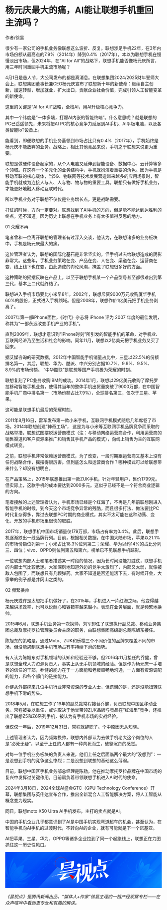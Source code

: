 # 杨元庆最大的痛，AI能让联想手机重回主流吗？

作者/徐昙

很少有一家公司的手机业务像联想这么波折、反复。联想涉足手机22年，在3年内市场份额从最高点的7.9%（2014年）降到0.4%（2017年），本以为联想手机在慢慢淡出市场，但2024年，在“AI
for All”的战略下，联想手机能否像杨元庆所言，用三年时间重回手机主流市场呢？

4月1日是愚人节，大公司发布的都是真消息。在联想集团2024/2025财年誓师大会上，联想集团董事长兼CEO杨元庆宣布了联想新十年的新使命：继续自主创新，加速转型，增加就业，扩大出口，贡献企业社会价值，完成引领人工智能变革的新使命。

这里的关键是“AI for All”战略，全栈AI，用AI升级核心竞争力。

其中一个纬度是“一体多端，打爆AI内嵌的智能终端”。什么意思呢？就是联想的PC已遥遥领先，未来将把AI
PC的核心竞争力延展到AI手机、AI平板电脑，以及各类智能IoT设备上。

能看到，即便联想的手机业务萎顿到市场占比只有0.4%（2017年），手机始终是杨元庆不能放弃的业务。战略上，相比其他竞品来说，手机之于联想来说更为重要。

联想是做硬件设备起家的，从个人电脑又延伸到智能设备、数据中心、云计算等多个领域。在这样一个多元化的业务结构中，手机就扮演着重要的角色。因为手机是移动互联的核心载体，当5G、物联网等技术发展营造越来越多的应用场景时，智能手机就成为连接人与人、人与物、物与物的重要工具。联想只有做好手机业务，才能更好地融入移动互联时代。

所以手机业务对于联想不仅仅是业务增长点，更是战略需要。

打仗的时候，方向一定要对。联想找到了AI手机的方向，但是能不能达到达胜利的终点，还不知道。因为历史上联想在手机业务上有太多值得反思的地方。

01 荣耀不再

笔者曾和一位离开联想的管理者有过深入交谈，他认为，在联想诸多的业务板块中，手机是杨元庆最大的痛。

这位管理者认为，联想的国际化基石是非常坚实的，但手机过去给联想造成的阴影非常大。这些年，手机业务策略在变、产品在变、人在变、渠道在变、运营商在变、线上线下也在变，由此造成的舆论风潮，掩盖了联想很多好的方面。

这种策略的摇摆反映在产品上，以至于联想手机某一个产品型号甚至都很难出到第三代，基本上二代就终结了。

联想进入手机市场要比小米早8年，2002年，联想斥资9000万元收购厦华手机60%的股份，正式进入手机领域。但是2008年，联想作价1亿美元把手机业务剥离了。

2007年第一部iPhone面世，《时代》杂志将 iPhone 评为 2007 年度的最佳发明，称其为“一部永远改变手机产业的手机”。

直到2009年，联想才意识到“iPhone时刻”所引发的智能手机的革命，对手机业、互联网经济乃至生活和社会的影响。同年11月，联想以2亿美元把手机业务又买了回来。

据艾媒咨询的研究数据，2012年中国智能手机销量占比中，三星以22.5%的份额排名第一，其后，联想、华为、酷派、中兴分别占据10.7%、9.9%、9.5%、8.9%的市场份额。
“中华酷联”是联想等国产手机极为荣耀的时刻。

联想复刻了PC业务收购IBM的成功。2014年1月，联想以29亿美元收购了摩托罗拉移动智能手机业务，使得其当年的整体手机出货量突破了9000万部，在中国智能手机厂商中排名第一（市场份额占比7.9%），全球排名第三，仅次于三星、苹果。

这可能是联想手机最后的荣耀时刻。

2011年8月16日，雷军发布第一款小米手机，互联网手机模式随后几年席卷了市场。2014年联想创建“神奇工场”，
这是为与小米等互联网手机品牌竞争而采取的战略举措，联想试图摆脱运营商模式（注：与移动网络运营商合作，利用运营商的销售渠道和客户资源来推广和销售其手机产品的模式），向线上销售为主的互联网模式转变。

之前，联想手机非常依赖运营商模式，为了改变，一段时期跟运营商又基本上没有任何战略合作，摇摆得很厉害。但到底怎么和运营商合作？哪种模式可以给联想带来什么？却没有想明白。

在产品策略上，2015年联想推出第一款ZUK手机，针对年轻用户，售价1799元。但实际上，这款手机的成本要达到2000多元。这似乎已经不是一个符合商业逻辑的方向。

笔者接触的上述管理者认为，手机市场已经是个红海了，不再是几年前联想刚进入智能手机的时候，到今天这个市场竞争异常的残酷，而且很多打法、做法要比PC时代复杂得多，靠过去联想PC时期的商业模式，其实不太可能在这种动荡、变化、开放的手机市场里很快的取胜。

2017年，联想手机中国市场销量仅179万部，市场占有率为0.4%。此后，联想手机逐渐跌出一线品牌行列。目前，根据相关数据，在中国大陆市场，苹果以21.1%的市场份额位列第一；小米占比18.3%位列第二；荣耀、华为以约14%的占比分列三、四位；vivo、OPPO则位列第五和第六。榜单已不见联想手机踪影。

一位联想内部人士和笔者描述某一时段的情况，因为长时间没能打胜仗，联想手机的内部士气比较低迷。大家深刻地知道外边的竞争太激烈了，内部又太弱，就像被敌人包围了，而联想只有几颗弹药。大家不知道是否还能活下去，有时候开会，大家举的例子都是井冈山之类的。

02 频繁换帅

杨元庆或许是太想把手机做好了，在2015年，手机进入一片红海之际，他变得越来越讲求效率，也可以说耐心和容错率越来越小。表现在业务层面，就是频繁地换帅。

2015年6月，联想手机业务第一次换帅，刘军卸任了联想执行副总裁、移动业务集团总裁及摩托罗拉管理委员会主席的职务，由联想集团高级副总裁陈旭东接任。

陈旭东的策略是，通过Moto、ZUK和乐檬三个不同价位的品牌来覆盖不同的市场，但没能遏制联想手机市场占有率持续下滑的趋势。

有人认为陈旭东对手机领域的认知和经验还不够。但2016年11月接任的乔健，曾是联想全球人力资源负责人，事实上从无手机领域的经验。但是作为杨元庆一手培养的信任的干部，乔健的能力在于一方面能和老板顺畅地沟通，一方面有资源调配的能力，和各个部门的链接能力。

乔健从外部挖来几位手机行业非常资深的专业人士，但遗憾的是，还是没能扭转联想手机下滑的势头。

2018年5月，在联想工作了19年的副总裁常程接替乔健，负责联想中国区移动业务。常程被委以重任，或许取决于他曾带领ZUK品牌与竞品在“红海里”竞争，还推出了联想Z5和Z6系列手机，被认为有手机市场的实战经验。

但仅仅一年后，2019年12月31日，常程就辞职了。个中原因无从知晓。

上述管理者认为，因为频繁换帅，联想内外部认为去做手机老大这个岗位的人是“必死无疑”，以至于上任的人都有一种向死而生，破釜沉舟的感觉。

对每一位手机业务板块的负责人来说，他们上任之后面临两个最大的“没想到”：一是没想到手机的竞争这么惨烈；二是没想到联想的基础这么薄弱。

目前，联想中国区手机业务部总经理是陈劲。他在推动摩托罗拉品牌在中国市场的复兴中发挥过关键作用，目前肩负着带领联想手机进入AI时代的使命。

2024年3月18日，2024全球AI盛会GTC（GPU Technology
Conference）开幕，联想集团与英伟达宣布合作，推出全新混合人工智能解决方案，将人工智能从概念变为现实。

同日，联想moto X50 Ultra AI手机发布，主打的卖点就是AI。

中国的手机企业几乎都意识到了AI是中国手机实现弯道超车的机会，甚至认为，在智能手机向AI手机的过渡时代，不转向AI的企业，就有可能就是下一个诺基亚。

AI把苹果、三星、华为、OPPO等诸多企业拉到了同一个起跑线上，联想正在力图抓住这一历史性风口。

![905fc3a18c339c5a76473d245967e196.jpg](https://raw.githubusercontent.com/qqhsx/qqnews_image/main/2024/04/03/杨元庆最大的痛，AI能让联想手机重回主流吗？/905fc3a18c339c5a76473d245967e196.jpg)

_《昙视点》是腾讯新闻出品，“媒体人+作家”徐昙主理的一档产经观察专栏——在众声喧哗中看到更专业和有趣的解读。_

